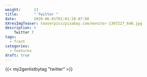 ```yaml
---
weight:      13
title:       " Twitter "
date:        2020-06-01T02:01:28-07:00
XXresImgTeaser: teaserpics/pixabay.com/monitor-1307227_640.jpg
description: >
    Twitter !
tags:
  - front
categories:
  - features
draft: true
---
```


{{< my2genlistbytag "twitter" >}}

